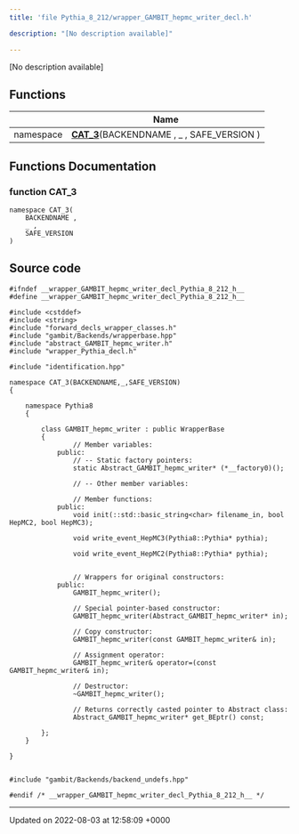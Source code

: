 ```yaml
---
title: 'file Pythia_8_212/wrapper_GAMBIT_hepmc_writer_decl.h'

description: "[No description available]"

---
```







[No description available]

## Functions

|                | Name           |
| -------------- | -------------- |
| namespace | **[CAT_3](/documentation/code/gambit_sphinx/files/wrapper__gambit__hepmc__writer__decl_8h/#function-cat-3)**(BACKENDNAME , _ , SAFE_VERSION ) |


## Functions Documentation

### function CAT_3

```
namespace CAT_3(
    BACKENDNAME ,
    _ ,
    SAFE_VERSION 
)
```




## Source code

```
#ifndef __wrapper_GAMBIT_hepmc_writer_decl_Pythia_8_212_h__
#define __wrapper_GAMBIT_hepmc_writer_decl_Pythia_8_212_h__

#include <cstddef>
#include <string>
#include "forward_decls_wrapper_classes.h"
#include "gambit/Backends/wrapperbase.hpp"
#include "abstract_GAMBIT_hepmc_writer.h"
#include "wrapper_Pythia_decl.h"

#include "identification.hpp"

namespace CAT_3(BACKENDNAME,_,SAFE_VERSION)
{
    
    namespace Pythia8
    {
        
        class GAMBIT_hepmc_writer : public WrapperBase
        {
                // Member variables: 
            public:
                // -- Static factory pointers: 
                static Abstract_GAMBIT_hepmc_writer* (*__factory0)();
        
                // -- Other member variables: 
        
                // Member functions: 
            public:
                void init(::std::basic_string<char> filename_in, bool HepMC2, bool HepMC3);
        
                void write_event_HepMC3(Pythia8::Pythia* pythia);
        
                void write_event_HepMC2(Pythia8::Pythia* pythia);
        
        
                // Wrappers for original constructors: 
            public:
                GAMBIT_hepmc_writer();
        
                // Special pointer-based constructor: 
                GAMBIT_hepmc_writer(Abstract_GAMBIT_hepmc_writer* in);
        
                // Copy constructor: 
                GAMBIT_hepmc_writer(const GAMBIT_hepmc_writer& in);
        
                // Assignment operator: 
                GAMBIT_hepmc_writer& operator=(const GAMBIT_hepmc_writer& in);
        
                // Destructor: 
                ~GAMBIT_hepmc_writer();
        
                // Returns correctly casted pointer to Abstract class: 
                Abstract_GAMBIT_hepmc_writer* get_BEptr() const;
        
        };
    }
    
}


#include "gambit/Backends/backend_undefs.hpp"

#endif /* __wrapper_GAMBIT_hepmc_writer_decl_Pythia_8_212_h__ */
```


-------------------------------

Updated on 2022-08-03 at 12:58:09 +0000
